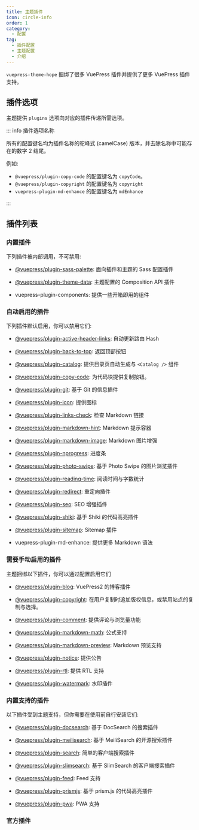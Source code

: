 ```yaml
---
title: 主题插件
icon: circle-info
order: 1
category:
  - 配置
tag:
  - 插件配置
  - 主题配置
  - 介绍
---
```


`vuepress-theme-hope` 捆绑了很多 VuePress 插件并提供了更多 VuePress 插件支持。

<!-- more -->

## 插件选项

主题提供 `plugins` 选项向对应的插件传递所需选项。

::: info 插件选项名称

所有的配置键名均为插件名称的驼峰式 (camelCase) 版本，并去除名称中可能存在的数字 2 结尾。

例如:

- `@vuepress/plugin-copy-code` 的配置键名为 `copyCode`。
- `@vuepress/plugin-copyright` 的配置键名为 `copyright`
- `vuepress-plugin-md-enhance` 的配置键名为 `mdEnhance`

:::

## 插件列表

### 内置插件

下列插件被内部调用，不可禁用:

- [@vuepress/plugin-sass-palette][sass-palette]: 面向插件和主题的 Sass 配置插件

- [@vuepress/plugin-theme-data][theme-data]: 主题配置的 Composition API 插件

- <ProjectLink name="components" path="/zh/">vuepress-plugin-components</ProjectLink>: 提供一些开箱即用的组件

### 自动启用的插件

下列插件默认启用，你可以禁用它们:

- [@vuepress/plugin-active-header-links][active-header-links]: 自动更新路由 Hash

- [@vuepress/plugin-back-to-top][back-to-top]: 返回顶部按钮

- [@vuepress/plugin-catalog][catalog]: 提供目录页自动生成与 `<Catalog />` 组件

- [@vuepress/plugin-copy-code][copy-code]: 为代码块提供复制按钮。

- [@vuepress/plugin-git][git]: 基于 Git 的信息插件

- [@vuepress/plugin-icon][icon]: 提供图标

- [@vuepress/plugin-links-check][links-check]: 检查 Markdown 链接

- [@vuepress/plugin-markdown-hint][markdown-hint]: Markdown 提示容器

- [@vuepress/plugin-markdown-image][markdown-image]: Markdown 图片增强

- [@vuepress/plugin-nprogress][nprogress]: 进度条

- [@vuepress/plugin-photo-swipe][photo-swipe]: 基于 Photo Swipe 的图片浏览插件

- [@vuepress/plugin-reading-time][reading-time]: 阅读时间与字数统计

- [@vuepress/plugin-redirect][redirect]: 重定向插件

- [@vuepress/plugin-seo][seo]: SEO 增强插件

- [@vuepress/plugin-shiki][shiki]: 基于 Shiki 的代码高亮插件

- [@vuepress/plugin-sitemap][sitemap]: Sitemap 插件

- <ProjectLink name="md-enhance" path="/zh/">vuepress-plugin-md-enhance</ProjectLink>: 提供更多 Markdown 语法

### 需要手动启用的插件

主题捆绑以下插件，你可以通过配置启用它们

- [@vuepress/plugin-blog][blog]: VuePress2 的博客插件

- [@vuepress/plugin-copyright][copyright]: 在用户复制时追加版权信息，或禁用站点的复制与选择。

- [@vuepress/plugin-comment][comment]: 提供评论与浏览量功能

- [@vuepress/plugin-markdown-math][markdown-math]: 公式支持

- [@vuepress/plugin-markdown-preview][markdown-preview]: Markdown 预览支持

- [@vuepress/plugin-notice][notice]: 提供公告

- [@vuepress/plugin-rtl][rtl]: 提供 RTL 支持

- [@vuepress/plugin-watermark][watermark]: 水印插件

### 内置支持的插件

以下插件受到主题支持，但你需要在使用前自行安装它们:

- [@vuepress/plugin-docsearch][docsearch]: 基于 DocSearch 的搜索插件

- [@vuepress/plugin-meilisearch][meilisearch]: 基于 MeiliSearch 的开源搜索插件

- [@vuepress/plugin-search][search]: 简单的客户端搜索插件

- [@vuepress/plugin-slimsearch][slimsearch]: 基于 SlimSearch 的客户端搜索插件

- [@vuepress/plugin-feed][feed]: Feed 支持

- [@vuepress/plugin-prismjs][prismjs]: 基于 prism.js 的代码高亮插件

- [@vuepress/plugin-pwa][pwa]: PWA 支持

### 官方插件

[active-header-links]: https://ecosystem.vuejs.press/zh/plugins/development/active-header-links.html
[back-to-top]: https://ecosystem.vuejs.press/zh/plugins/features/back-to-top.html
[blog]: https://ecosystem.vuejs.press/zh/plugins/blog/blog/
[catalog]: https://ecosystem.vuejs.press/zh/plugins/features/catalog.html
[comment]: https://ecosystem.vuejs.press/zh/plugins/blog/comment/
[copy-code]: https://ecosystem.vuejs.press/zh/plugins/features/copy-code.html
[copyright]: https://ecosystem.vuejs.press/zh/plugins/features/copyright.html
[docsearch]: https://ecosystem.vuejs.press/zh/plugins/search/docsearch.html
[feed]: https://ecosystem.vuejs.press/zh/plugins/blog/feed/
[git]: https://ecosystem.vuejs.press/zh/plugins/development/git.html
[icon]: https://ecosystem.vuejs.press/zh/plugins/features/icon.html
[markdown-hint]: https://ecosystem.vuejs.press/zh/plugins/markdown/markdown-hint.html
[markdown-image]: https://ecosystem.vuejs.press/zh/plugins/markdown/markdown-image.html
[markdown-math]: https://ecosystem.vuejs.press/zh/plugins/markdown/markdown-math.html
[markdown-preview]: https://ecosystem.vuejs.press/zh/plugins/markdown/markdown-preview.html
[links-check]: https://ecosystem.vuejs.press/zh/plugins/markdown/links-check.html
[meilisearch]: https://ecosystem.vuejs.press/zh/plugins/search/meilisearch.html
[notice]: https://ecosystem.vuejs.press/zh/plugins/features/notice.html
[nprogress]: https://ecosystem.vuejs.press/zh/plugins/features/nprogress.html
[photo-swipe]: https://ecosystem.vuejs.press/zh/plugins/features/photo-swipe.html
[prismjs]: https://ecosystem.vuejs.press/zh/plugins/markdown/prismjs.html
[pwa]: https://ecosystem.vuejs.press/zh/plugins/pwa/pwa/
[redirect]: https://ecosystem.vuejs.press/zh/plugins/tools/redirect.html
[reading-time]: https://ecosystem.vuejs.press/zh/plugins/development/reading-time.html
[rtl]: https://ecosystem.vuejs.press/zh/plugins/development/rtl.html
[sass-palette]: https://ecosystem.vuejs.press/zh/plugins/development/sass-palette/
[search]: https://ecosystem.vuejs.press/zh/plugins/search/search.html
[seo]: https://ecosystem.vuejs.press/zh/plugins/seo/seo/
[shiki]: https://ecosystem.vuejs.press/zh/plugins/markdown/shiki.html
[sitemap]: https://ecosystem.vuejs.press/zh/plugins/seo/sitemap/
[slimsearch]: https://ecosystem.vuejs.press/zh/plugins/search/slimsearch.html
[theme-data]: https://ecosystem.vuejs.press/zh/plugins/development/theme-data.html
[watermark]: https://ecosystem.vuejs.press/zh/plugins/features/watermark.html
